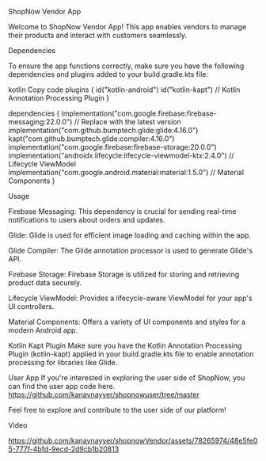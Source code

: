 ShopNow Vendor App

Welcome to ShopNow Vendor App! This app enables vendors to manage their products and interact with customers seamlessly.

Dependencies

To ensure the app functions correctly, make sure you have the following dependencies and plugins added to your build.gradle.kts file:

kotlin
Copy code
plugins {
    id("kotlin-android")
    id("kotlin-kapt") // Kotlin Annotation Processing Plugin
}

dependencies {
    implementation("com.google.firebase:firebase-messaging:22.0.0") // Replace with the latest version
    implementation("com.github.bumptech.glide:glide:4.16.0")
    kapt("com.github.bumptech.glide:compiler:4.16.0")
    implementation("com.google.firebase:firebase-storage:20.0.0")
    implementation("androidx.lifecycle:lifecycle-viewmodel-ktx:2.4.0") // Lifecycle ViewModel
    implementation("com.google.android.material:material:1.5.0") // Material Components
}

Usage

Firebase Messaging: This dependency is crucial for sending real-time notifications to users about orders and updates.

Glide: Glide is used for efficient image loading and caching within the app.

Glide Compiler: The Glide annotation processor is used to generate Glide's API.

Firebase Storage: Firebase Storage is utilized for storing and retrieving product data securely.

Lifecycle ViewModel: Provides a lifecycle-aware ViewModel for your app's UI controllers.

Material Components: Offers a variety of UI components and styles for a modern Android app.


Kotlin Kapt Plugin
Make sure you have the Kotlin Annotation Processing Plugin (kotlin-kapt) applied in your build.gradle.kts file to enable annotation processing for libraries like Glide.

User App
If you're interested in exploring the user side of ShopNow, you can find the user app code here.              https://github.com/kanavnayyer/shopnowuser/tree/master

Feel free to explore and contribute to the user side of our platform!



Video









https://github.com/kanavnayyer/shopnowVendor/assets/78265974/48e5fe05-777f-4bfd-9ecd-2d9cb1b20813









